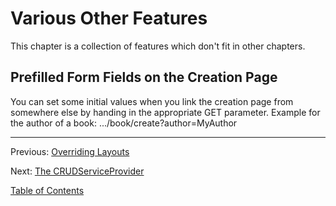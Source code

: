 Various Other Features
======================

This chapter is a collection of features which don't fit in other chapters.

## Prefilled Form Fields on the Creation Page

You can set some initial values when you link the creation page from somewhere
else by handing in the appropriate GET parameter. Example for the author of a
book: .../book/create?author=MyAuthor

---

Previous: [Overriding Layouts](7_layouts.md)

Next: [The CRUDServiceProvider](9_crudserviceprovider.md)

[Table of Contents](0_manual.md)
